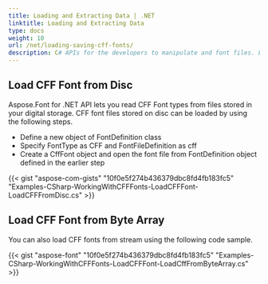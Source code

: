 ```yaml
---
title: Loading and Extracting Data | .NET
linktitle: Loading and Extracting Data
type: docs
weight: 10
url: /net/loading-saving-cff-fonts/
description: C# APIs for the developers to manipulate and font files. Learn the fundamentals on how to load and save CFF fonts within .NET.
---
```


## **Load CFF Font from Disc**
Aspose.Font for .NET API lets you read CFF Font types from files stored in your digital storage. CFF font files stored on disc can be loaded by using the following steps.
 * Define a new object of FontDefinition class
 * Specify FontType as CFF and FontFileDefinition as cff
 * Create a CffFont object and open the font file from FontDefinition object defined in the earlier step

{{< gist "aspose-com-gists" "10f0e5f274b436379dbc8fd4fb183fc5" "Examples-CSharp-WorkingWithCFFFonts-LoadCFFFont-LoadCFFFromDisc.cs" >}}

## **Load CFF Font from Byte Array**
You can also load CFF fonts from stream using the following code sample.

{{< gist "aspose-font" "10f0e5f274b436379dbc8fd4fb183fc5" "Examples-CSharp-WorkingWithCFFFonts-LoadCFFFont-LoadCffFromByteArray.cs" >}}

